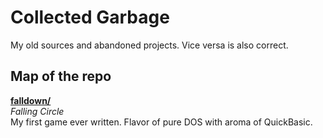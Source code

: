 # Collected Garbage

My old sources and abandoned projects. Vice versa is also correct.

## Map of the repo

**[falldown/](./falldown/)**  
*Falling Circle*  
My first game ever written. Flavor of pure DOS with aroma of QuickBasic.  
